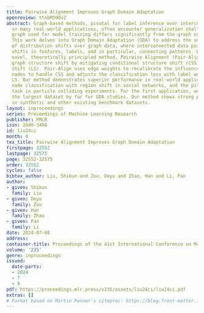 ```yaml
---
title: Pairwise Alignment Improves Graph Domain Adaptation
openreview: ttnbM598vZ
abstract: Graph-based methods, pivotal for label inference over interconnected objects
  in many real-world applications, often encounter generalization challenges, if the
  graph used for model training differs significantly from the graph used for testing.
  This work delves into Graph Domain Adaptation (GDA) to address the unique complexities
  of distribution shifts over graph data, where interconnected data points experience
  shifts in features, labels, and in particular, connecting patterns. We propose a
  novel, theoretically principled method, Pairwise Alignment (Pair-Align) to counter
  graph structure shift by mitigating conditional structure shift (CSS) and label
  shift (LS). Pair-Align uses edge weights to recalibrate the influence among neighboring
  nodes to handle CSS and adjusts the classification loss with label weights to handle
  LS. Our method demonstrates superior performance in real-world applications, including
  node classification with region shift in social networks, and the pileup mitigation
  task in particle colliding experiments. For the first application, we also curate
  the largest dataset by far for GDA studies. Our method shows strong performance
  in synthetic and other existing benchmark datasets.
layout: inproceedings
series: Proceedings of Machine Learning Research
publisher: PMLR
issn: 2640-3498
id: liu24ci
month: 0
tex_title: Pairwise Alignment Improves Graph Domain Adaptation
firstpage: 32552
lastpage: 32575
page: 32552-32575
order: 32552
cycles: false
bibtex_author: Liu, Shikun and Zou, Deyu and Zhao, Han and Li, Pan
author:
- given: Shikun
  family: Liu
- given: Deyu
  family: Zou
- given: Han
  family: Zhao
- given: Pan
  family: Li
date: 2024-07-08
address:
container-title: Proceedings of the 41st International Conference on Machine Learning
volume: '235'
genre: inproceedings
issued:
  date-parts:
  - 2024
  - 7
  - 8
pdf: https://proceedings.mlr.press/v235/assets/liu24ci/liu24ci.pdf
extras: []
# Format based on Martin Fenner's citeproc: https://blog.front-matter.io/posts/citeproc-yaml-for-bibliographies/
---
```

